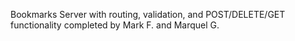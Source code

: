 Bookmarks Server with routing, validation, and POST/DELETE/GET functionality completed by Mark F. and Marquel G.
